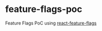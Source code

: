 # feature-flags-poc

Feature Flags PoC using [react-feature-flags](https://www.npmjs.com/package/react-feature-flags)
